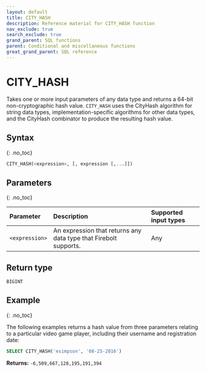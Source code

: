 ```yaml
---
layout: default
title: CITY_HASH
description: Reference material for CITY_HASH function
nav_exclude: true
search_exclude: true
grand_parent: SQL functions
parent: Conditional and miscellaneous functions
great_grand_parent: SQL reference
---
```


# CITY_HASH

Takes one or more input parameters of any data type and returns a 64-bit non-cryptographic hash value. `CITY_HASH` uses the CityHash algorithm for string data types, implementation-specific algorithms for other data types, and the CityHash combinator to produce the resulting hash value.

## Syntax
{: .no_toc}

```sql
CITY_HASH(<expression>, [, expression [,...]])
```
## Parameters 
{: .no_toc}

| Parameter | Description                          |Supported input types | 
| :--------- | :---------------------------------- | :----------|
| `<expression>`   | An expression that returns any data type that Firebolt supports. | Any | 

## Return type
`BIGINT`

## Example
{: .no_toc}

The following examples returns a hash value from three parameters relating to a particular video game player, including their username and registration date: 

```sql
SELECT CITY_HASH('esimpson', '08-25-2016')
```

**Returns:** `-6,509,667,128,195,191,394`

